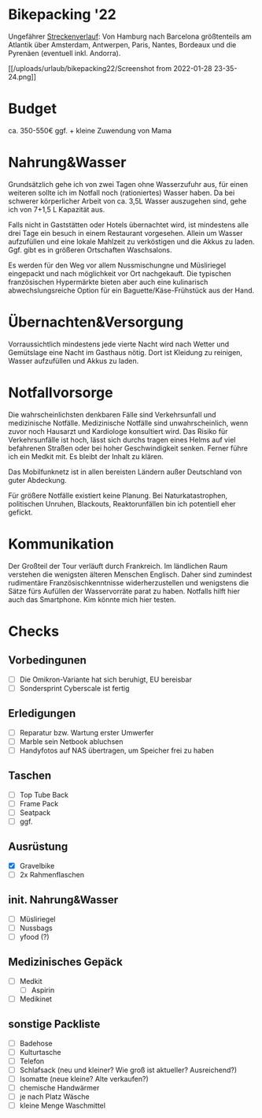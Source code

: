 # Bikepacking '22

Ungefährer [Streckenverlauf](https://www.google.com/maps/dir/Hamburg/Cuxhaven/Holwerd,+Niederlande/Amsterdam,+Niederlande/Calais,+Frankreich/Paris,+Frankreich/Nantes,+Frankreich/Bayonne,+Frankreich/Port%C3%A9-Puymorens,+Frankreich/Barcelona,+Spanien/): Von Hamburg nach Barcelona größtenteils am Atlantik über Amsterdam, Antwerpen, Paris, Nantes, Bordeaux und die Pyrenäen (eventuell inkl. Andorra).

[[/uploads/urlaub/bikepacking22/Screenshot from 2022-01-28 23-35-24.png]]

# Budget
ca. 350-550€
ggf. + kleine Zuwendung von Mama

# Nahrung&Wasser
Grundsätzlich gehe ich von zwei Tagen ohne Wasserzufuhr aus, für einen weiteren sollte ich im Notfall noch (rationiertes) Wasser haben. Da bei schwerer körperlicher Arbeit von ca. 3,5L Wasser auszugehen sind, gehe ich von 7+1,5 L Kapazität aus.

Falls nicht in Gaststätten oder Hotels übernachtet wird, ist mindestens alle drei Tage ein besuch in einem Restaurant vorgesehen. Allein um Wasser aufzufüllen und eine lokale Mahlzeit zu verköstigen und die Akkus zu laden. Ggf. gibt es in größeren Ortschaften Waschsalons.

Es werden für den Weg vor allem Nussmischungne und Müsliriegel eingepackt und nach möglichkeit vor Ort nachgekauft. Die typischen französischen Hypermärkte bieten aber auch eine kulinarisch abwechslungsreiche Option für ein Baguette/Käse-Frühstück aus der Hand.

# Übernachten&Versorgung
Vorraussichtlich mindestens jede vierte Nacht wird nach Wetter und Gemütslage eine Nacht im Gasthaus nötig. Dort ist Kleidung zu reinigen, Wasser aufzufüllen und Akkus zu laden.

# Notfallvorsorge
Die wahrscheinlichsten denkbaren Fälle sind Verkehrsunfall und medizinische Notfälle.
Medizinische Notfälle sind unwahrscheinlich, wenn zuvor noch Hausarzt und Kardiologe konsultiert wird.
Das Risiko für Verkehrsunfälle ist hoch, lässt sich durchs tragen eines Helms auf viel befahrenen Straßen oder bei hoher Geschwindigkeit senken. Ferner führe ich ein Medkit mit. Es bleibt der Inhalt zu klären.

Das Mobilfunknetz ist in allen bereisten Ländern außer Deutschland von guter Abdeckung.

Für größere Notfälle existiert keine Planung. Bei Naturkatastrophen, politischen Unruhen, Blackouts, Reaktorunfällen bin ich potentiell eher gefickt.

# Kommunikation
Der Großteil der Tour verläuft durch Frankreich. Im ländlichen Raum verstehen die wenigsten älteren Menschen Englisch. Daher sind zumindest rudimentäre Französischkenntnisse widerherzustellen und wenigstens die Sätze fürs Aufüllen der Wasservorräte parat zu haben. Notfalls hilft hier auch das Smartphone. Kim könnte mich hier testen.

# Checks

## Vorbedingunen
- [ ] Die Omikron-Variante hat sich beruhigt, EU bereisbar
- [ ] Sondersprint Cyberscale ist fertig

## Erledigungen
- [ ] Reparatur bzw. Wartung erster Umwerfer
- [ ] Marble sein Netbook abluchsen
- [ ] Handyfotos auf NAS übertragen, um Speicher frei zu haben

## Taschen
- [ ] Top Tube Back
- [ ] Frame Pack
- [ ] Seatpack
- [ ] ggf. 

## Ausrüstung
- [x] Gravelbike
- [ ] 2x Rahmenflaschen

## init. Nahrung&Wasser
- [ ] Müsliriegel
- [ ] Nussbags
- [ ] yfood (?)

## Medizinisches Gepäck
- [ ] Medkit
  - [ ] Aspirin
- [ ] Medikinet

## sonstige Packliste
- [ ] Badehose
- [ ] Kulturtasche
- [ ] Telefon
- [ ] Schlafsack (neu und kleiner? Wie groß ist aktueller? Ausreichend?)
- [ ] Isomatte (neue kleine? Alte verkaufen?)
- [ ] chemische Handwärmer
- [ ] je nach Platz Wäsche
- [ ] kleine Menge Waschmittel
